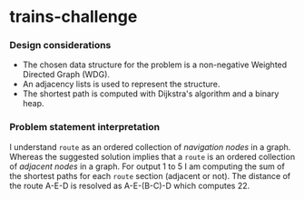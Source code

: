 # trains-challenge

### Design considerations
- The chosen data structure for the problem is a non-negative Weighted Directed Graph (WDG).
- An adjacency lists is used to represent the structure.
- The shortest path is computed with Dijkstra's algorithm and a binary heap.

### Problem statement interpretation
I understand `route` as an ordered collection of *navigation nodes* in a graph. Whereas the suggested solution implies that a `route` is an ordered collection of *adjacent nodes* in a graph. For output 1 to 5 I am computing the sum of the shortest paths for each `route` section (adjacent or not). The distance of the route A-E-D is resolved as A-E-(B-C)-D which computes 22.
